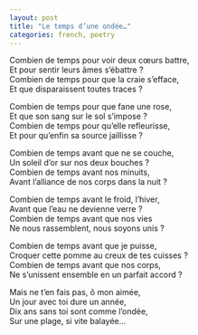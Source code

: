 ```yaml
---
layout: post
title: "Le temps d’une ondée…"
categories: french, poetry
---
```

  
Combien de temps pour voir deux cœurs battre,  
Et pour sentir leurs âmes s’ébattre ?  
Combien de temps pour que la craie s’efface,  
Et que disparaissent toutes traces ?  
  
Combien de temps pour que fane une rose,  
Et que son sang sur le sol s’impose ?  
Combien de temps pour qu’elle refleurisse,  
Et pour qu’enfin sa source jaillisse ?  
  
Combien de temps avant que ne se couche,  
Un soleil d’or sur nos deux bouches ?  
Combien de temps avant nos minuits,  
Avant l’alliance de nos corps dans la nuit ?  
  
Combien de temps avant le froid, l’hiver,  
Avant que l’eau ne devienne verre ?  
Combien de temps avant que nos vies   
Ne nous rassemblent, nous soyons unis ?  
  
Combien de temps avant que je puisse,  
Croquer cette pomme au creux de tes cuisses ?  
Combien de temps avant que nos corps,  
Ne s’unissent ensemble en un parfait accord ?  
  
Mais ne t’en fais pas, ô mon aimée,  
Un jour avec toi dure un année,   
Dix ans sans toi sont comme l’ondée,  
Sur une plage, si vite balayée… 